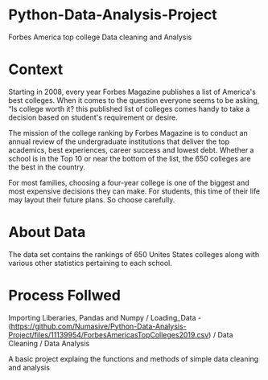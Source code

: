 # Python-Data-Analysis-Project
Forbes America top college Data cleaning and Analysis

# Context

Starting in 2008, every year Forbes Magazine publishes a list of America's best colleges. When it comes to the question everyone seems to be asking, “Is college worth it? this published list of colleges comes handy to take a decision based on student's requirement or desire.

The mission of the college ranking by Forbes Magazine is to conduct an annual review of the undergraduate institutions that deliver the top academics, best experiences, career success and lowest debt. Whether a school is in the Top 10 or near the bottom of the list, the 650 colleges are the best in the country.

For most families, choosing a four-year college is one of the biggest and most expensive decisions they can make. For students, this time of their life may layout their future plans. So choose carefully.


# About Data

The data set contains the rankings of 650 Unites States colleges along with various other statistics pertaining to each school.

# Process Follwed

Importing Liberaries, Pandas and Numpy /
Loading_Data - (https://github.com/Numasive/Python-Data-Analysis-Project/files/11139954/ForbesAmericasTopColleges2019.csv) /
Data Cleaning /
Data Analysis

A basic project explaing the functions and methods of simple data cleaning and analysis
